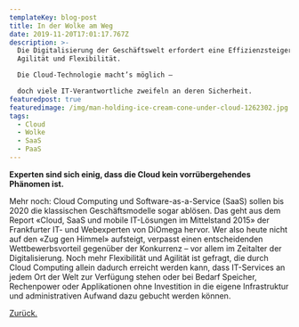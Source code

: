 ```yaml
---
templateKey: blog-post
title: In der Wolke am Weg
date: 2019-11-20T17:01:17.767Z
description: >-
  Die Digitalisierung der Geschäftswelt erfordert eine Effizienzsteigerung, mehr
  Agilität und Flexibilität.

  Die Cloud-Technologie macht’s möglich –

  doch viele IT-Verantwortliche zweifeln an deren Sicherheit.
featuredpost: true
featuredimage: /img/man-holding-ice-cream-cone-under-cloud-1262302.jpg
tags:
  - Cloud
  - Wolke
  - SaaS
  - PaaS
---
```


**Experten sind sich einig, dass die Cloud kein vorrübergehendes Phänomen ist.**

Mehr noch: Cloud Computing und Software-as-a-Service (SaaS) sollen bis 2020 die klassischen Geschäftsmodelle sogar ablösen. Das geht aus dem Report «Cloud, SaaS und mobile IT-Lösungen im Mittelstand 2015» der Frankfurter IT- und Webexperten von DiOmega hervor. Wer also heute nicht auf den «Zug gen Himmel» aufsteigt, verpasst einen entscheidenden Wettbewerbsvorteil gegenüber der Konkurrenz – vor allem im Zeitalter der Digitalisierung. Noch mehr Flexibilität und Agilität ist gefragt, die durch Cloud Computing allein dadurch erreicht werden kann, dass IT-Services an jedem Ort der Welt zur Verfügung stehen oder bei Bedarf Speicher, Rechenpower oder Applikationen ohne Investition in die eigene Infrastruktur und administrativen Aufwand dazu gebucht werden können.

[Zurück.](https://www.blackboxmd.click/blog)
